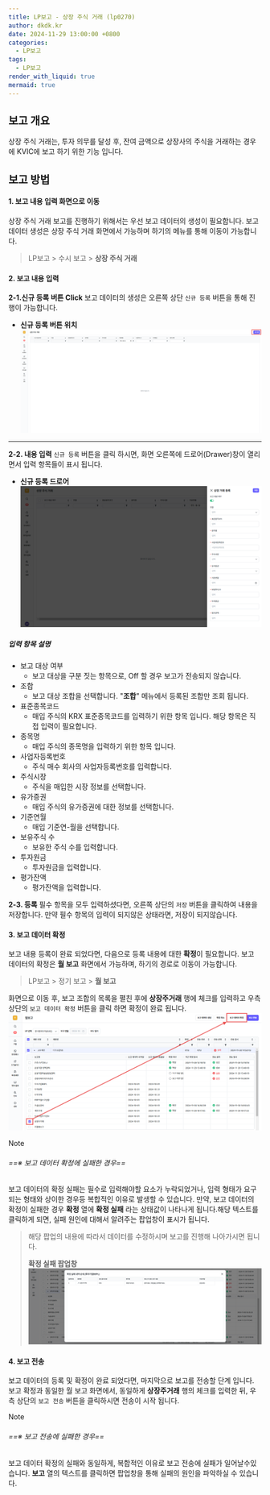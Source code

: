 ```yaml
---
title: LP보고 - 상장 주식 거래 (lp0270)
author: dkdk.kr
date: 2024-11-29 13:00:00 +0800
categories:
  - LP보고
tags:
  - LP보고
render_with_liquid: true
mermaid: true
---
```

## 보고 개요
상장 주식 거래는, 
투자 의무를 달성 후, 잔여 금액으로 상장사의 주식을 거래하는 경우에 KVIC에 보고 하기 위한 기능 입니다. 

## 보고 방법
#### 1. 보고 내용 입력 화면으로 이동
상장 주식 거래 보고를 진행하기 위해서는 우선 보고 데이터의 생성이 필요합니다. 
보고 데이터 생성은 상장 주식 거래 화면에서 가능하며 하기의 메뉴를 통해 이동이 가능합니다.

> LP보고 > 수시 보고 > **상장 주식 거래**
#### 2. 보고 내용 입력
**2-1.신규 등록 버튼 Click**
보고 데이터의 생성은 오른쪽 상단 `신규 등록` 버튼을 통해 진행이 가능합니다.

- **신규 등록 버튼 위치**
![](assets/img/상장%20주식%20거래1.png)


----
**2-2. 내용 입력**
`신규 등록` 버튼을 클릭 하시면, 화면 오른쪽에  드로어(Drawer)창이 열리면서
입력 항목들이 표시 됩니다.
- **신규 등록 드로어**
![](assets/img/화면%20캡처%202024-11-30%20204439.png)
##### 입력 항목 설명
- 보고 대상 여부
	- 보고 대상을 구분 짓는 항목으로, Off 할 경우 보고가 전송되지 않습니다.
- 조합
	- 보고 대상 조합을 선택합니다. "**조합**" 메뉴에서 등록된 조합만 조회 됩니다.
- 표준종목코드
	- 매입 주식의 KRX 표준종목코드를 입력하기 위한 항목 입니다. 해당 항목은 직접 입력이 필요합니다.
- 종목명
	- 매입 주식의 종목명을 입력하기 위한 항목 입니다.
- 사업자등록번호
	- 주식 매수 회사의 사업자등록번호를 입력합니다.
- 주식시장
	- 주식을 매입한 시장 정보를 선택합니다.
- 유가증권
	- 매입 주식의 유가증권에 대한 정보를 선택합니다.
- 기준연월
	- 매입 기준연-월을 선택합니다.
- 보유주식 수
	- 보유한 주식 수를 입력합니다.
- 투자원금
	- 투자원금을 입력합니다.
- 평가잔액
	- 평가잔액을 입력합니다.

**2-3. 등록**
필수 항목을 모두 입력하셨다면, 오른쪽 상단의 `저장` 버튼을 클릭하여 내용을 저장합니다.
만약 필수 항목의 입력이 되지않은 상태라면, 저장이 되지않습니다.
#### 3. 보고 데이터 확정
보고 내용 등록이 완료 되었다면, 다음으로 등록 내용에 대한 **확정**이 필요합니다.
보고 데이터의 확정은 **월 보고** 화면에서 가능하며, 하기의 경로로 이동이 가능합니다.

> LP보고 > 정기 보고 > **월 보고**

화면으로 이동 후, 보고 조합의 목록을 펼친 후에 **상장주거래** 행에 체크를 입력하고
우측 상단의 `보고 데이터 확정` 버튼을 클릭 하면 확정이 완료 됩니다.
![](assets/img/1%201.png)

> [!NOTE]
> ###### ==※ 보고 데이터 확정에 실패한 경우==
보고 데이터의 확정 실패는 필수로 입력해야할 요소가 누락되었거나, 입력 형태가 요구되는 형태와 상이한 경우등 복합적인 이유로 발생할 수 있습니다.
만약, 보고 데이터의 확정이 실패한 경우 **확정** 열에 **확정 실패** 라는 상태값이 나타나게 됩니다.해당 텍스트를 클릭하게 되면, 실패 원인에 대해서 알려주는 팝업창이 표시가 됩니다.
> 해당 팝업의 내용에 따라서 데이터를 수정하시며 보고를 진행해 나아가시면 됩니다.
> 
>**확정 실패 팝업창**
> ![](assets/img/화면%20캡처%202024-11-30%20212037%201.png)
> 

#### 4. 보고 전송
보고 데이터의 등록 및 확정이 완료 되었다면, 마지막으로 보고를 전송할 단계 입니다.
보고 확정과 동일한 월 보고 화면에서, 동일하게 **상장주거래** 행의 체크를 입력한 뒤, 우측 상단의 `보고 전송` 버튼을 클릭하시면 전송이 시작 됩니다.

> [!NOTE]
>###### ==※ 보고 전송에 실패한 경우==
>보고 데이터 확정의 실패와 동일하게, 복합적인 이유로 보고 전송에 실패가 일어날수있습니다.
>**보고** 열의 텍스트를 클릭하면 팝업창을 통해 실패의 원인을 파악하실 수 있습니다.
